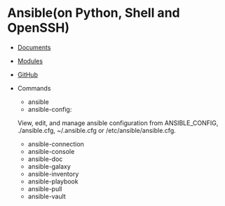 # Ansible(on Python, Shell and OpenSSH)
- [Documents](https://docs.ansible.com/ansible/latest/index.html)
- [Modules](https://docs.ansible.com/ansible/latest/modules/modules_by_category.html)
- [GitHub](https://github.com/ansible/ansible)
- Commands
    - ansible
    - ansible-config:
    
    View, edit, and manage ansible configuration from ANSIBLE_CONFIG, ./ansible.cfg, ~/.ansible.cfg or /etc/ansible/ansible.cfg.
    - ansible-connection
    - ansible-console
    - ansible-doc
    - ansible-galaxy
    - ansible-inventory
    - ansible-playbook
    - ansible-pull
    - ansible-vault
    
##
